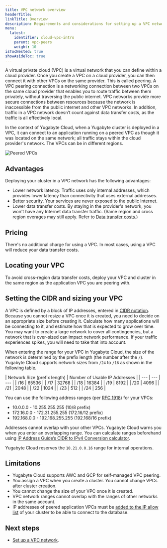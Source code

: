 ```yaml
---
title: VPC network overview
headerTitle: 
linkTitle: Overview
description: Requirements and considerations for setting up a VPC network.
menu:
  latest:
    identifier: cloud-vpc-intro
    parent: vpc-peers
    weight: 10
isTocNested: true
showAsideToc: true
---
```


A virtual private cloud (VPC) is a virtual network that you can define within a cloud provider. Once you create a VPC on a cloud provider, you can then connect it with other VPCs on the same provider. This is called peering. A VPC peering connection is a networking connection between two VPCs on the same cloud provider that enables you to route traffic between them privately, without traversing the public internet. VPC networks provide more secure connections between resources because the network is inaccessible from the public internet and other VPC networks. In addition, traffic in a VPC network doesn’t count against data transfer costs, as the traffic is all effectively local.

In the context of Yugabyte Cloud, when a Yugabyte cluster is deployed in a VPC, it can connect to an application running on a peered VPC as though it was located on the same network; all traffic stays within the cloud provider's network. The VPCs can be in different regions.

![Peered VPCs](/images/yb-cloud/cloud-vpc-diagram.png)

## Advantages

Deploying your cluster in a VPC network has the following advantages:

- Lower network latency. Traffic uses only internal addresses, which provides lower latency than connectivity that uses external addresses.
- Better security. Your services are never exposed to the public Internet.
- Lower data transfer costs. By staying in the provider's network, you won't have any Internet data transfer traffic. (Same region and cross region overages may still apply. Refer to [Data transfer costs](../../../cloud-admin/cloud-billing-costs/#data-transfer-costs).)

## Pricing

There's no additional charge for using a VPC. In most cases, using a VPC will reduce your data transfer costs.

## Locating your VPC

To avoid cross-region data transfer costs, deploy your VPC and cluster in the same region as the application VPC you are peering with.

## Setting the CIDR and sizing your VPC

A VPC is defined by a block of IP addresses, entered in [CIDR notation](https://en.wikipedia.org/wiki/Classless_Inter-Domain_Routing). Because you cannot resize a VPC once it is created, you need to decide on an appropriate size before creating it. Calculate how many applications will be connecting to it, and estimate how that is expected to grow over time. You may want to create a large network to cover all contingencies, but a network that is over-sized can impact network performance. If your traffic experiences spikes, you will need to take that into account.

When entering the range for your VPC in Yugabyte Cloud, the size of the network is determined by the prefix length (the number after the `/`). Yugabyte Cloud supports network sizes from `/24` to `/16` as shown in the following table.

| Network Size (prefix length) | Number of Usable IP Addresses |
| --- | --- | --- |
| /16 | 65536 |
| /17 | 32768 |
| /18 | 16384 |
| /19 | 8192 |
| /20 | 4096 |
| /21 | 2048 |
| /22 | 1024 |
| /23 | 512 |
| /24 | 256 |

You can use the following address ranges (per [RFC 1918](https://datatracker.ietf.org/doc/html/rfc1918)) for your VPCs:

- 10.0.0.0        -   10.255.255.255  (10/8 prefix)
- 172.16.0.0      -   172.31.255.255  (172.16/12 prefix)
- 192.168.0.0     -   192.168.255.255 (192.168/16 prefix)

Addresses cannot overlap with your other VPCs. Yugabyte Cloud warns you when you enter an overlapping range. You can calculate ranges beforehand using [IP Address Guide’s CIDR to IPv4 Conversion calculator](https://www.ipaddressguide.com/cidr).

Yugabyte Cloud reserves the `10.21.0.0.16` range for internal operations.

## Limitations

- Yugabyte Cloud supports AWC and GCP for self-managed VPC peering.
- You assign a VPC when you create a cluster. You cannot change VPCs after cluster creation.
- You cannot change the size of your VPC once it is created.
- VPC network ranges cannot overlap with the ranges of other networks in the same account.
- IP addresses of peered application VPCs must be [added to the IP allow list](../../ip-whitelists/) of your cluster to be able to connect to the database.

## Next steps

- [Set up a VPC network](../cloud-vpc-setup).
